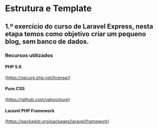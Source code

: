 # Estrutura e Template


## 1.º exercício do curso de Laravel Express, nesta etapa temos como objetivo criar um pequeno blog, sem banco de dados.


### Recursos utilizados

#### PHP 5.6
(https://secure.php.net/license/)

#### Pure.CSS
(https://github.com/yahoo/pure)


#### Laravel PHP Framework
(https://packagist.org/packages/laravel/framework)

